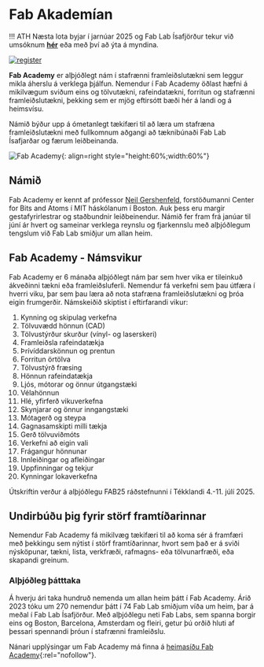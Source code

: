 # Fab Akademían

!!! ATH
    Næsta lota byjar í jarnúar 2025 og Fab Lab Ísafjörður tekur við umsóknum **[hér](https://form.jotform.com/FabAcademy/2025-student-registration-form)** eða með því að ýta á myndina.

[![register](https://fabacademy.org/assets/img/students_2025.5aa4ebed.png)](https://form.jotform.com/FabAcademy/2025-student-registration-form)



**Fab Academy** er alþjóðlegt nám í stafrænni framleiðslutækni sem leggur mikla áherslu á verklega þjálfun. Nemendur í Fab Academy öðlast hæfni á mikilvægum sviðum eins og tölvutækni, rafeindatækni, forritun og stafrænni framleiðslutækni, þekking sem er mjög eftirsótt bæði hér á landi og á heimsvísu.

Námið býður upp á ómetanlegt tækifæri til að læra um stafræna framleiðslutækni með fullkomnum aðgangi að tæknibúnaði Fab Lab Ísafjarðar og færum leiðbeinanda.

![Fab Academy](https://img.evbuc.com/https%3A%2F%2Fcdn.evbuc.com%2Fimages%2F860714989%2F367285298211%2F1%2Foriginal.20240927-050223?crop=focalpoint&fit=crop&w=1000&auto=format%2Ccompress&q=75&sharp=10&fp-x=0.119318181818&fp-y=0.612132352941&s=af84f38030bc2de9f23daf723735958c){: align=right style="height:60%;width:60%"}

## Námið

Fab Academy er kennt af prófessor [Neil Gershenfeld](https://youtu.be/YDjOS0VHEr4?si=2sQuaMQ6Kqwayp7G), forstöðumanni Center for Bits and Atoms í MIT háskólanum í Boston. Auk þess eru margir gestafyrirlestrar og staðbundnir leiðbeinendur. Námið fer fram frá janúar til júní ár hvert og sameinar verklega reynslu og fjarkennslu með alþjóðlegum tengslum við Fab Lab smiðjur um allan heim.

## Fab Academy - Námsvikur

Fab Academy er 6 mánaða alþjóðlegt nám þar sem hver vika er tileinkuð ákveðinni tækni eða framleiðsluferli. Nemendur fá verkefni sem þau útfæra í hverri viku, þar sem þau læra að nota stafræna framleiðslutækni og þróa eigin frumgerðir. Námskeiðið skiptist í eftirfarandi vikur:

1. Kynning og skipulag verkefna
1. Tölvuvædd hönnun (CAD)
1. Tölvustýrður skurður (vínyl- og laserskeri)
1. Framleiðsla rafeindatækja
1. Þrívíddarskönnun og prentun
1. Forritun örtölva
1. Tölvustýrð fræsing
1. Hönnun rafeindatækja
1. Ljós, mótorar og önnur útgangstæki
1. Vélahönnun
1. Hlé, yfirferð vikuverkefna
1. Skynjarar og önnur inngangstæki
1. Mótagerð og steypa
1. Gagnasamskipti milli tækja
1. Gerð tölvuviðmóts
1. Verkefni að eigin vali
1. Frágangur hönnunar
1. Innleiðingar og afleiðingar
1. Uppfinningar og tekjur
1. Kynningar lokaverkefna

Útskriftin verður á alþjóðlegu FAB25 ráðstefnunni í Tékklandi 4.-11. júlí 2025.

## Undirbúðu þig fyrir störf framtíðarinnar

Nemendur Fab Academy fá mikilvæg tækifæri til að koma sér á framfæri með þekkingu sem nýtist í störf framtíðarinnar, hvort sem það er á sviði nýsköpunar, tækni, lista, verkfræði, rafmagns- eða tölvunarfræði, eða skapandi greinum.

### Alþjóðleg þátttaka

Á hverju ári taka hundruð nemenda um allan heim þátt í Fab Academy. Árið 2023 tóku um 270 nemendur þátt í 74 Fab Lab smiðjum víða um heim, þar á meðal í Fab Lab Ísafjörður. Með alþjóðlegu neti Fab Labs, sem spanna borgir eins og Boston, Barcelona, Amsterdam og fleiri, getur þú orðið hluti af þessari spennandi þróun í stafrænni framleiðslu.

Nánari upplýsingar um Fab Academy má finna á [heimasíðu Fab Academy](http://fabacademy.org/){:rel="nofollow"}.
